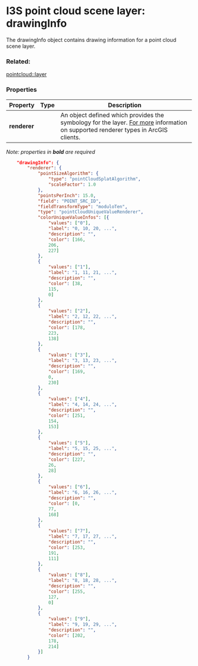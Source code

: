 # I3S point cloud scene layer: drawingInfo

The drawingInfo object contains drawing information for a point cloud scene layer. 

### Related:

[pointcloud::layer](layer.md)
### Properties

| Property | Type | Description |
| --- | --- | --- |
| **renderer** |  | An object defined which provides the symbology for the layer. [For more](https://developers.arcgis.com/web-scene-specification/objects/pointCloudRenderer/) information on supported renderer types in ArcGIS clients. |

*Note: properties in **bold** are required*

```json
	"drawingInfo": {
		"renderer": {
			"pointSizeAlgorithm": {
				"type": "pointCloudSplatAlgorithm",
				"scaleFactor": 1.0
			},
			"pointsPerInch": 15.0,
			"field": "POINT_SRC_ID",
			"fieldTransformType": "moduloTen",
			"type": "pointCloudUniqueValueRenderer",
			"colorUniqueValueInfos": [{
				"values": ["0"],
				"label": "0, 10, 20, ...",
				"description": "",
				"color": [166,
				206,
				227]
			},
			{
				"values": ["1"],
				"label": "1, 11, 21, ...",
				"description": "",
				"color": [38,
				115,
				0]
			},
			{
				"values": ["2"],
				"label": "2, 12, 22, ...",
				"description": "",
				"color": [178,
				223,
				138]
			},
			{
				"values": ["3"],
				"label": "3, 13, 23, ...",
				"description": "",
				"color": [169,
				0,
				230]
			},
			{
				"values": ["4"],
				"label": "4, 14, 24, ...",
				"description": "",
				"color": [251,
				154,
				153]
			},
			{
				"values": ["5"],
				"label": "5, 15, 25, ...",
				"description": "",
				"color": [227,
				26,
				28]
			},
			{
				"values": ["6"],
				"label": "6, 16, 26, ...",
				"description": "",
				"color": [0,
				77,
				168]
			},
			{
				"values": ["7"],
				"label": "7, 17, 27, ...",
				"description": "",
				"color": [253,
				191,
				111]
			},
			{
				"values": ["8"],
				"label": "8, 18, 28, ...",
				"description": "",
				"color": [255,
				127,
				0]
			},
			{
				"values": ["9"],
				"label": "9, 19, 29, ...",
				"description": "",
				"color": [202,
				178,
				214]
			}]
		}
```